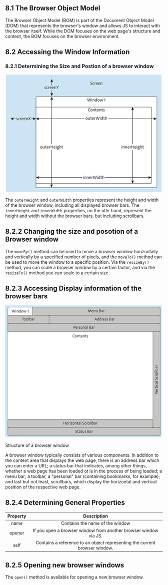 ## 8.1 The Browser Object Model

The Browser Object Model (BOM) is part of the Document Object Model (DOM) that represents the browser's window and allows JS to interact with the browser itself.
While the DOM focuses on the web page's structure and content, the BOM focuses on the browser environment.

## 8.2 Accessing the Window Information

### 8.2.1 Determining the Size and Postion of a browser window

<img src="./img/size and position.png" width="500px" />

The `outerHeight` and `outerWidth` properties represent the height and width of the browser window, including all displayed browser bars. The `innerHeight` and `innerWidth` properties, on the othr hand, represent the height and width without the browser bars, but including scrollbars.

## 8.2.2 Changing the size and posotion of a Browser window

The `moveBy()` method can be used to move a browser window horizontally and vertically by a specified number of pixels, and the `moveTo()` method can be used to move the window to a specific position. Via the `resizeBy()` method, you can scale a browser window by a certain factor, and via the `resizeTo()` method you can scale to a certain size.

## 8.2.3 Accessing Display information of the browser bars

<img src="./img/structure of a browser window.png" width="500px"/>

Structure of a browser window

A browser window typically consists of various components. In addition to the content area that displays the web page, there is an address bar which you can enter a URL; a status bar that indicates, among other things, whether a web page has been loaded ot is in the process of being loaded; a menu bar; a toolbar, a "personal" bar (containing bookmarks, for example); and last but not least, scrollbars, which display the horizontal and vertical position of the respective web page.

## 8.2.4 Determining General Properties

| Property |                                Description                                 |
| :------: | :------------------------------------------------------------------------: |
|   name   |                      Contains the name of the window                       |
|  opener  |      If you open a browser window from another browser window via JS.      |
|   self   | Contains a reference to an object representing the current browser window. |

## 8.2.5 Opening new browser windows

The `open()` method is available for opening a new browser window.
